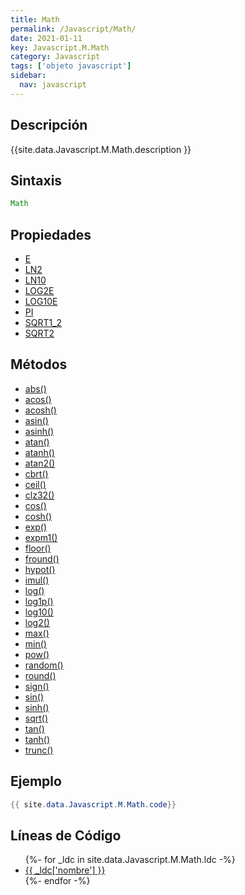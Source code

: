```yaml
---
title: Math
permalink: /Javascript/Math/
date: 2021-01-11
key: Javascript.M.Math
category: Javascript
tags: ['objeto javascript']
sidebar: 
  nav: javascript
---
```


## Descripción
{{site.data.Javascript.M.Math.description }}

## Sintaxis
~~~javascript
Math
~~~

## Propiedades
* [E](/Javascript/Math/E)
* [LN2](/Javascript/Math/LN2)
* [LN10](/Javascript/Math/LN10)
* [LOG2E](/Javascript/Math/LOG2E)
* [LOG10E](/Javascript/Math/LOG10E)
* [PI](/Javascript/Math/PI)
* [SQRT1_2](/Javascript/Math/SQRT1_2)
* [SQRT2](/Javascript/Math/SQRT2)

## Métodos
* [abs()](/Javascript/Math/abs)
* [acos()](/Javascript/Math/acos)
* [acosh()](/Javascript/Math/acosh)
* [asin()](/Javascript/Math/asin)
* [asinh()](/Javascript/Math/asinh)
* [atan()](/Javascript/Math/atan)
* [atanh()](/Javascript/Math/atanh)
* [atan2()](/Javascript/Math/atan2)
* [cbrt()](/Javascript/Math/cbrt)
* [ceil()](/Javascript/Math/ceil)
* [clz32()](/Javascript/Math/clz32)
* [cos()](/Javascript/Math/cos)
* [cosh()](/Javascript/Math/cosh)
* [exp()](/Javascript/Math/exp)
* [expm1()](/Javascript/Math/expm1)
* [floor()](/Javascript/Math/floor)
* [fround()](/Javascript/Math/fround)
* [hypot()](/Javascript/Math/hypot)
* [imul()](/Javascript/Math/imul)
* [log()](/Javascript/Math/log)
* [log1p()](/Javascript/Math/log1p)
* [log10()](/Javascript/Math/log10)
* [log2()](/Javascript/Math/log2)
* [max()](/Javascript/Math/max)
* [min()](/Javascript/Math/min)
* [pow()](/Javascript/Math/pow)
* [random()](/Javascript/Math/random)
* [round()](/Javascript/Math/round)
* [sign()](/Javascript/Math/sign)
* [sin()](/Javascript/Math/sin)
* [sinh()](/Javascript/Math/sinh)
* [sqrt()](/Javascript/Math/sqrt)
* [tan()](/Javascript/Math/tan)
* [tanh()](/Javascript/Math/tanh)
* [trunc()](/Javascript/Math/trunc)

## Ejemplo
~~~java
{{ site.data.Javascript.M.Math.code}}
~~~

## Líneas de Código
<ul>
{%- for _ldc in site.data.Javascript.M.Math.ldc -%}
   <li>
       <a href="{{_ldc['url'] }}">{{ _ldc['nombre'] }}</a>
   </li>
{%- endfor -%}
</ul>
